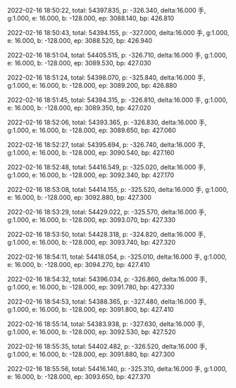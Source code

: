 2022-02-16 18:50:22, total: 54397.835, p: -326.340, delta:16.000 手, g:1.000, e: 16.000, b: -128.000, ep: 3088.140, bp: 426.810

2022-02-16 18:50:43, total: 54394.155, p: -327.000, delta:16.000 手, g:1.000, e: 16.000, b: -128.000, ep: 3088.520, bp: 426.940

2022-02-16 18:51:04, total: 54405.515, p: -326.710, delta:16.000 手, g:1.000, e: 16.000, b: -128.000, ep: 3089.530, bp: 427.030

2022-02-16 18:51:24, total: 54398.070, p: -325.840, delta:16.000 手, g:1.000, e: 16.000, b: -128.000, ep: 3089.200, bp: 426.880

2022-02-16 18:51:45, total: 54394.315, p: -326.810, delta:16.000 手, g:1.000, e: 16.000, b: -128.000, ep: 3089.350, bp: 427.020

2022-02-16 18:52:06, total: 54393.365, p: -326.830, delta:16.000 手, g:1.000, e: 16.000, b: -128.000, ep: 3089.650, bp: 427.060

2022-02-16 18:52:27, total: 54395.694, p: -326.740, delta:16.000 手, g:1.000, e: 16.000, b: -128.000, ep: 3090.540, bp: 427.160

2022-02-16 18:52:48, total: 54416.549, p: -325.020, delta:16.000 手, g:1.000, e: 16.000, b: -128.000, ep: 3092.340, bp: 427.170

2022-02-16 18:53:08, total: 54414.155, p: -325.520, delta:16.000 手, g:1.000, e: 16.000, b: -128.000, ep: 3092.880, bp: 427.300

2022-02-16 18:53:29, total: 54429.022, p: -325.570, delta:16.000 手, g:1.000, e: 16.000, b: -128.000, ep: 3093.070, bp: 427.330

2022-02-16 18:53:50, total: 54428.318, p: -324.820, delta:16.000 手, g:1.000, e: 16.000, b: -128.000, ep: 3093.740, bp: 427.320

2022-02-16 18:54:11, total: 54418.054, p: -325.010, delta:16.000 手, g:1.000, e: 16.000, b: -128.000, ep: 3094.270, bp: 427.410

2022-02-16 18:54:32, total: 54396.034, p: -326.860, delta:16.000 手, g:1.000, e: 16.000, b: -128.000, ep: 3091.780, bp: 427.330

2022-02-16 18:54:53, total: 54388.365, p: -327.480, delta:16.000 手, g:1.000, e: 16.000, b: -128.000, ep: 3091.800, bp: 427.410

2022-02-16 18:55:14, total: 54383.938, p: -327.630, delta:16.000 手, g:1.000, e: 16.000, b: -128.000, ep: 3092.530, bp: 427.520

2022-02-16 18:55:35, total: 54402.482, p: -326.520, delta:16.000 手, g:1.000, e: 16.000, b: -128.000, ep: 3091.880, bp: 427.300

2022-02-16 18:55:56, total: 54416.140, p: -325.310, delta:16.000 手, g:1.000, e: 16.000, b: -128.000, ep: 3093.650, bp: 427.370